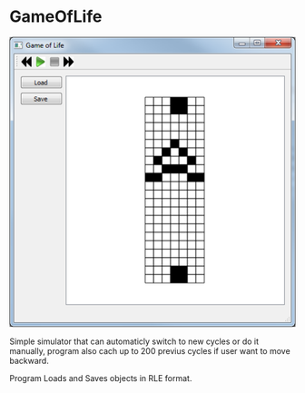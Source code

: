# GameOfLife

![Game Picture](https://github.com/froglem/GameOfLife/blob/master/GameOfLife.png)

Simple simulator that can automaticly switch to new cycles or do it manually,
program also cach up to 200 previus cycles if user want to move backward.

Program Loads and Saves objects in RLE format.
